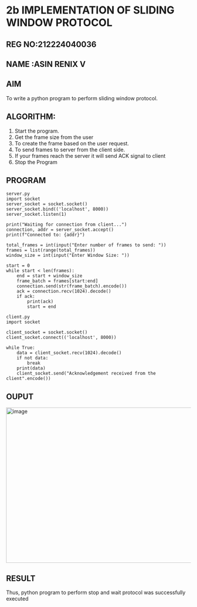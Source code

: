 # 2b IMPLEMENTATION OF SLIDING WINDOW PROTOCOL
## REG NO:212224040036
## NAME  :ASIN RENIX V
## AIM
To write a python program to perform sliding window protocol.
## ALGORITHM:
1. Start the program.
2. Get the frame size from the user
3. To create the frame based on the user request.
4. To send frames to server from the client side.
5. If your frames reach the server it will send ACK signal to client
6. Stop the Program
## PROGRAM
```
server.py
import socket
server_socket = socket.socket()
server_socket.bind(('localhost', 8000))
server_socket.listen(1)

print("Waiting for connection from client...")
connection, addr = server_socket.accept()
print(f"Connected to: {addr}")

total_frames = int(input("Enter number of frames to send: "))
frames = list(range(total_frames))
window_size = int(input("Enter Window Size: "))

start = 0  
while start < len(frames):
    end = start + window_size
    frame_batch = frames[start:end]  
    connection.send(str(frame_batch).encode())
    ack = connection.recv(1024).decode()
    if ack:
        print(ack)
        start = end
```
```
client.py
import socket

client_socket = socket.socket()
client_socket.connect(('localhost', 8000))

while True:
    data = client_socket.recv(1024).decode()
    if not data:
        break
    print(data)
    client_socket.send("Acknowledgement received from the client".encode())
```
## OUPUT
<img width="1760" height="424" alt="image" src="https://github.com/user-attachments/assets/53380fa1-462e-40dd-8731-6b479acbe8fb" />

## RESULT
Thus, python program to perform stop and wait protocol was successfully executed
